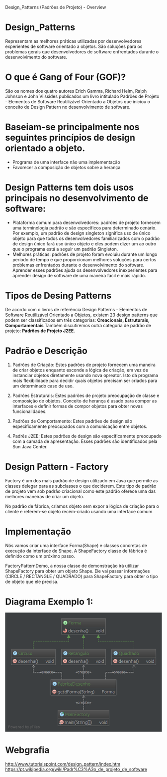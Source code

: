 Design_Patterns (Padrões de Projeto) - Overview
 
# Design_Patterns
  Representam as melhores práticas utilizadas por desenvolvedores experientes de software orientado a objetos.
  São soluções para os problemas gerais que desenvolvedores de software enfrentados durante o desenvolvimento do software.

# O que é Gang of Four (GOF)?
  São os nomes dos quatro autores Erich Gamma, Richard Helm, Ralph Johnson e John Vlissides publicados
  um livro intitulado Padrões de Projeto - Elementos de Software Reutilizável Orientado a Objetos
  que iniciou o conceito de Design Pattern no desenvolvimento de software.

# Baseiam-se principalmente nos seguintes princípios de design orientado a objeto.
  - Programa de uma interface não uma implementação
  - Favorecer a composição de objetos sobre a herança

# Design Patterns tem dois usos principais no desenvolvimento de software:
  - Plataforma comum para desenvolvedores: padrões de projeto fornecem uma terminologia padrão e são específicos para determinado cenário.
  Por exemplo, um padrão de design singleton significa uso de único objeto para que todos os desenvolvedores familiarizados com o padrão
  de design único fará uso único objeto e eles podem dizer um ao outro que o programa está a seguir um padrão Singleton.
  - Melhores práticas: padrões de projeto foram evoluiu durante um longo período de tempo e que proporcionam melhores soluções
  para certos problemas enfrentados durante o desenvolvimento do software. Aprender esses padrões ajuda os desenvolvedores inexperientes
  para aprender design de software de uma maneira fácil e mais rápido.

# Tipos de Desing Patterns
  De acordo com o livros de referência Design Patterns - Elementos de Software Reutilizável Orientado a Objetos,
  existem 23 design patterns que podem ser classificados em três categorias: **Creacionais, Estruturais, Comportamentais**
  Também discutiremos outra categoria de padrão de projeto: **Padrões de Projeto J2EE**.

  
# Padrão e Descrição
  1. Padrões de Criação: Estes padrões de projeto fornecem uma maneira de criar objetos enquanto esconde a lógica de criação,
  em vez de instanciar objetos diretamente usando nova opreator. Isto dá programa mais flexibilidade para decidir quais objetos
  precisam ser criados para um determinado caso de uso.
  
  2. Padrões Estruturais: Estes padrões de projeto preocupação de classe e composição de objetos. Conceito de herança é usado para
  compor as interfaces e definir formas de compor objetos para obter novas funcionalidades.
  
  3. Padrões de Comportamento: Estes padrões de design são especificamente preocupados com a comunicação entre objetos.
  
  4. Padrẽs J2EE: Estes padrões de design são especificamente preocupado com a camada de apresentação. Esses padrões são identificados pela Sun Java Center.
  
# Design Pattern - Factory
  Factory é um dos mais padrão de design utilizado em Java que permite as classes delegar para as subclasses o que deciderem.
  Este tipo de padrão de projeto vem sob padrão criacional como este padrão oferece uma das melhores maneiras de criar um objeto.
  
  No padrão de fábrica, criamos objeto sem expor a lógica de criação para o cliente e referem-se objeto recém-criado usando uma interface comum.
  
# Implementação
  Nós vamos criar uma interface Forma(Shape) e classes concretas de execução da interface de Shape.
  A ShapeFactory classe de fábrica é definido como um próximo passo.
  
  FactoryPatternDemo, a nossa classe de demonstração irá utilizar ShapeFactory para obter um objeto Shape.
  Ele vai passar informações (CIRCLE / RECTANGLE / QUADRADO) para ShapeFactory para obter o tipo de objeto que ele precisa.
  
# Diagrama Exemplo 1:

  <img src="https://github.com/gleidesigner/Design_Patterns/blob/master/src/factory/exemplo1/diagramFactory1.png" alt="Factory Pattern UML Diagram"/>
  
  
# Webgrafia
  http://www.tutorialspoint.com/design_pattern/index.htm
  https://pt.wikipedia.org/wiki/Padr%C3%A3o_de_projeto_de_software